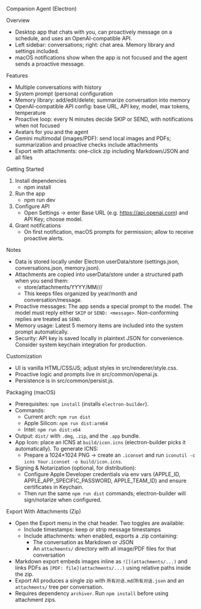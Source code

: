 Companion Agent (Electron)

Overview
- Desktop app that chats with you, can proactively message on a schedule, and uses an OpenAI-compatible API.
- Left sidebar: conversations; right: chat area. Memory library and settings included.
- macOS notifications show when the app is not focused and the agent sends a proactive message.

Features
- Multiple conversations with history
- System prompt (persona) configuration
- Memory library: add/edit/delete; summarize conversation into memory
- OpenAI-compatible API config: base URL, API key, model, max tokens, temperature
- Proactive loop: every N minutes decide SKIP or SEND, with notifications when not focused
- Avatars for you and the agent
- Gemini multimodal (images/PDF): send local images and PDFs; summarization and proactive checks include attachments
- Export with attachments: one-click zip including Markdown/JSON and all files

Getting Started
1. Install dependencies
   - npm install
2. Run the app
   - npm run dev
3. Configure API
   - Open Settings → enter Base URL (e.g. https://api.openai.com) and API Key; choose model.
4. Grant notifications
   - On first notification, macOS prompts for permission; allow to receive proactive alerts.

Notes
- Data is stored locally under Electron userData/store (settings.json, conversations.json, memory.json).
- Attachments are copied into userData/store under a structured path when you send them:
  - store/attachments/YYYY/MM/<conversationId>/<messageId>/<filename>
  - This keeps files organized by year/month and conversation/message.
- Proactive messages: The app sends a special prompt to the model. The model must reply either `SKIP` or `SEND: <message>`. Non-conforming replies are treated as `SEND`.
- Memory usage: Latest 5 memory items are included into the system prompt automatically.
- Security: API key is saved locally in plaintext JSON for convenience. Consider system keychain integration for production.

Customization
- UI is vanilla HTML/CSS/JS; adjust styles in src/renderer/style.css.
- Proactive logic and prompts live in src/common/openai.js.
- Persistence is in src/common/persist.js.

Packaging (macOS)
- Prerequisites: `npm install` (installs `electron-builder`).
- Commands:
  - Current arch: `npm run dist`
  - Apple Silicon: `npm run dist:arm64`
  - Intel: `npm run dist:x64`
- Output: `dist/` with `.dmg`, `.zip`, and the `.app` bundle.
- App Icon: place an ICNS at `build/icon.icns` (electron-builder picks it automatically). To generate ICNS:
  - Prepare a 1024×1024 PNG → create an `.iconset` and run `iconutil -c icns Your.iconset -o build/icon.icns`.
- Signing & Notarization (optional, for distribution):
  - Configure Apple Developer credentials via env vars (APPLE_ID, APPLE_APP_SPECIFIC_PASSWORD, APPLE_TEAM_ID) and ensure certificates in Keychain.
  - Then run the same `npm run dist` commands; electron-builder will sign/notarize when configured.

Export With Attachments (Zip)
- Open the Export menu in the chat header. Two toggles are available:
  - Include timestamps: keep or strip message timestamps
  - Include attachments: when enabled, exports a .zip containing:
    - The conversation as Markdown or JSON
    - An `attachments/` directory with all image/PDF files for that conversation
- Markdown export embeds images inline as `![](attachments/...)` and links PDFs as `[PDF: file](attachments/...)` using relative paths inside the zip.
- Export All produces a single zip with `所有对话.md`/`所有对话.json` and an `attachments/` tree per conversation.
- Requires dependency `archiver`. Run `npm install` before using attachment zips.
